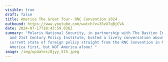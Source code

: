 ```yaml
---
visible: true
draft: false
title: America The Great Tour- RNC Convention 2024
outbound: https://www.youtube.com/watch?v=35vX7qBjCVA
date: 2024-07-17T18:43:59.036Z
summary: "Polaris National Security, in partnership with The Bastion Institute
  and 21st Century Policy Institute, hosted a lively conversation about the
  current state of foreign policy straight from the RNC Convention in Milwaukee.
  America first, but NOT America alone! "
image: /img/updates/8jyy_5t5.jpeg
---
```

